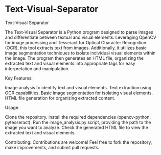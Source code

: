# Text-Visual-Separator

Text-Visual Separator

The Text-Visual Separator is a Python program designed to parse images and differentiate between textual and visual elements. Leveraging OpenCV for image processing and Tesseract for Optical Character Recognition (OCR), this tool extracts text from images. Additionally, it utilizes basic image segmentation techniques to isolate individual visual elements within the image. The program then generates an HTML file, organizing the extracted text and visual elements into appropriate tags for easy interpretation and manipulation.

Key Features:

Image analysis to identify text and visual elements.
Text extraction using OCR capabilities.
Basic image segmentation for isolating visual elements.
HTML file generation for organizing extracted content.

Usage:

Clone the repository.
Install the required dependencies (opencv-python, pytesseract).
Run the image_analysis.py script, providing the path to the image you want to analyze.
Check the generated HTML file to view the extracted text and visual elements.

Contributing:
Contributions are welcome! Feel free to fork the repository, make improvements, and submit pull requests.

